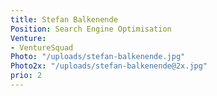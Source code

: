 ```yaml
---
title: Stefan Balkenende
Position: Search Engine Optimisation
Venture:
- VentureSquad
Photo: "/uploads/stefan-balkenende.jpg"
Photo2x: "/uploads/stefan-balkenende@2x.jpg"
prio: 2
---
```

